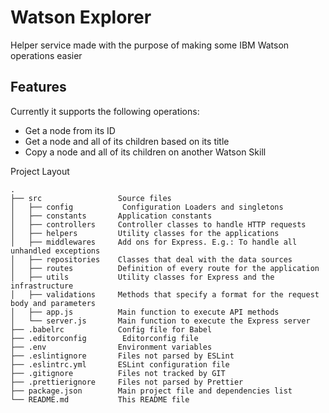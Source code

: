 # Watson Explorer

Helper service made with the purpose of making some IBM Watson operations easier

## Features

Currently it supports the following operations:

* Get a node from its ID
* Get a node and all of its children based on its title
* Copy a node and all of its children on another Watson Skill

Project Layout
```
.
├── src                 Source files
│   ├── config           Configuration Loaders and singletons
│   ├── constants       Application constants
│   ├── controllers     Controller classes to handle HTTP requests
│   ├── helpers         Utility classes for the applications
│   ├── middlewares     Add ons for Express. E.g.: To handle all unhandled exceptions
│   ├── repositories    Classes that deal with the data sources
│   ├── routes          Definition of every route for the application
│   ├── utils           Utility classes for Express and the infrastructure
│   ├── validations     Methods that specify a format for the request body and parameters
│   ├── app.js          Main function to execute API methods 
│   └── server.js       Main function to execute the Express server
├── .babelrc            Config file for Babel
├── .editorconfig        Editorconfig file
├── .env                Environment variables
├── .eslintignore       Files not parsed by ESLint
├── .eslintrc.yml       ESLint configuration file
├── .gitignore          Files not tracked by GIT
├── .prettierignore     Files not parsed by Prettier
├── package.json        Main project file and dependencies list
└── README.md           This README file
```
